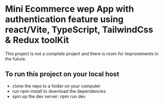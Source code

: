 # Mini Ecommerce wep App with authentication feature using react/Vite, TypeScript, TailwindCss & Redux toolKit

This project is not a complete project and there is room for improvements in the future.

## To run this project on your local host

 - clone the repo to a folder on your computer
 - run npm install to download the dependencies
 - spin up the dev server: npm run dev

